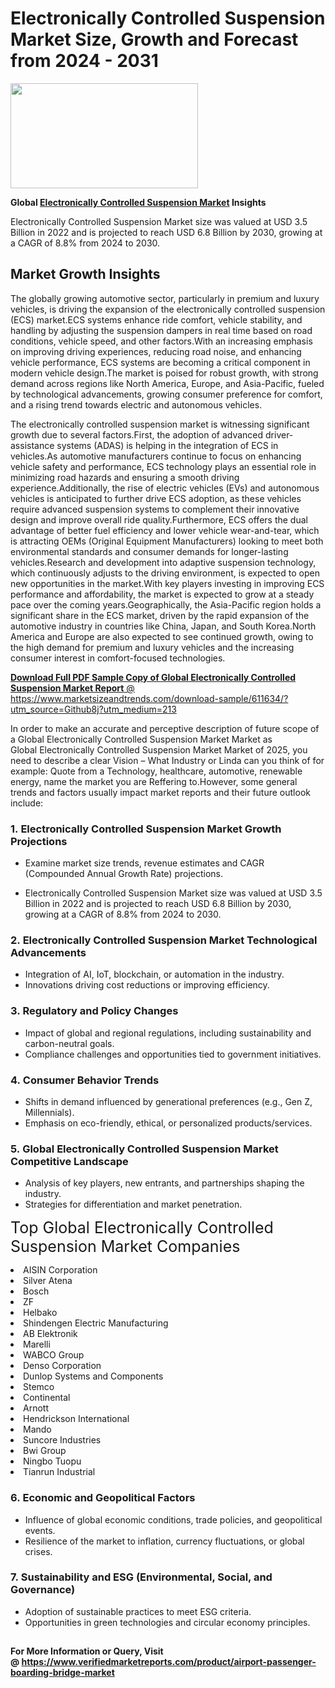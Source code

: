 <H1>Electronically Controlled Suspension Market Size, Growth and Forecast from 2024 - 2031</H1><img class="aligncenter size-medium wp-image-584254" src="https://thirdeyenews.in/wp-content/uploads/2024/09/Global-Market-Research-300x168.jpeg" alt="" width="300" height="168" /><p><strong>Global&nbsp;<a href="https://www.marketsizeandtrends.com/download-sample/611634/?utm_source=Github8j?utm_medium=213">Electronically Controlled Suspension Market</a> Insights</strong></p><p>Electronically Controlled Suspension Market size was valued at USD 3.5 Billion in 2022 and is projected to reach USD 6.8 Billion by 2030, growing at a CAGR of 8.8% from 2024 to 2030.</p><p><h2>Market Growth Insights</h2> <p>The globally growing automotive sector, particularly in premium and luxury vehicles, is driving the expansion of the electronically controlled suspension (ECS) market.ECS systems enhance ride comfort, vehicle stability, and handling by adjusting the suspension dampers in real time based on road conditions, vehicle speed, and other factors.With an increasing emphasis on improving driving experiences, reducing road noise, and enhancing vehicle performance, ECS systems are becoming a critical component in modern vehicle design.The market is poised for robust growth, with strong demand across regions like North America, Europe, and Asia-Pacific, fueled by technological advancements, growing consumer preference for comfort, and a rising trend towards electric and autonomous vehicles.</p> <p><a href="download-sample-link"></a></p> <p>The electronically controlled suspension market is witnessing significant growth due to several factors.First, the adoption of advanced driver-assistance systems (ADAS) is helping in the integration of ECS in vehicles.As automotive manufacturers continue to focus on enhancing vehicle safety and performance, ECS technology plays an essential role in minimizing road hazards and ensuring a smooth driving experience.Additionally, the rise of electric vehicles (EVs) and autonomous vehicles is anticipated to further drive ECS adoption, as these vehicles require advanced suspension systems to complement their innovative design and improve overall ride quality.Furthermore, ECS offers the dual advantage of better fuel efficiency and lower vehicle wear-and-tear, which is attracting OEMs (Original Equipment Manufacturers) looking to meet both environmental standards and consumer demands for longer-lasting vehicles.Research and development into adaptive suspension technology, which continuously adjusts to the driving environment, is expected to open new opportunities in the market.With key players investing in improving ECS performance and affordability, the market is expected to grow at a steady pace over the coming years.Geographically, the Asia-Pacific region holds a significant share in the ECS market, driven by the rapid expansion of the automotive industry in countries like China, Japan, and South Korea.North America and Europe are also expected to see continued growth, owing to the high demand for premium and luxury vehicles and the increasing consumer interest in comfort-focused technologies.</p> <p><a href="get-more-insights-link"></p><p><span class=""><strong>Download Full PDF Sample Copy of Global Electronically Controlled Suspension Market Report</strong> @ <a href="https://www.marketsizeandtrends.com/download-sample/611634/?utm_source=Github8j?utm_medium=213" target="_blank">https://www.marketsizeandtrends.com/download-sample/611634/?utm_source=Github8j?utm_medium=213</a></span></p><p>In order to make an accurate and perceptive description of future scope of a Global&nbsp;Electronically Controlled Suspension Market Market as Global&nbsp;Electronically Controlled Suspension Market Market of 2025, you need to describe a clear Vision &ndash; What Industry or Linda can you think of for example: Quote from a Technology, healthcare, automotive, renewable energy, name the market you are Reffering to.However, some general trends and factors usually impact market reports and their future outlook include:</p><h3>1.&nbsp;<strong>Electronically Controlled Suspension Market Growth Projections</strong></h3><ul><li>Examine market size trends, revenue estimates and CAGR (Compounded Annual Growth Rate) projections.</li><li><p>Electronically Controlled Suspension Market size was valued at USD 3.5 Billion in 2022 and is projected to reach USD 6.8 Billion by 2030, growing at a CAGR of 8.8% from 2024 to 2030.</p></li></ul><h3>2.&nbsp;<strong>Electronically Controlled Suspension Market Technological Advancements</strong></h3><ul><li>Integration of AI, IoT, blockchain, or automation in the industry.</li><li>Innovations driving cost reductions or improving efficiency.</li></ul><h3>3.&nbsp;<strong>Regulatory and Policy Changes</strong></h3><ul><li>Impact of global and regional regulations, including sustainability and carbon-neutral goals.</li><li>Compliance challenges and opportunities tied to government initiatives.</li></ul><h3>4.&nbsp;<strong>Consumer Behavior Trends</strong></h3><ul><li>Shifts in demand influenced by generational preferences (e.g., Gen Z, Millennials).</li><li>Emphasis on eco-friendly, ethical, or personalized products/services.</li></ul><h3>5.&nbsp;<strong>Global Electronically Controlled Suspension Market Competitive Landscape</strong></h3><ul><li>Analysis of key players, new entrants, and partnerships shaping the industry.</li><li>Strategies for differentiation and market penetration.</li></ul><p data-pm-slice="1 1 []"><span style="color: inherit; font-family: inherit; font-size: 25px;">Top Global Electronically Controlled Suspension Market Companies</span></p><div class="" data-test-id=""><p><li>AISIN Corporation</li><li> Silver Atena</li><li> Bosch</li><li> ZF</li><li> Helbako</li><li> Shindengen Electric Manufacturing</li><li> AB Elektronik</li><li> Marelli</li><li> WABCO Group</li><li> Denso Corporation</li><li> Dunlop Systems and Components</li><li> Stemco</li><li> Continental</li><li> Arnott</li><li> Hendrickson International</li><li> Mando</li><li> Suncore Industries</li><li> Bwi Group</li><li> Ningbo Tuopu</li><li> Tianrun Industrial</li></p></div><h3>6.&nbsp;<strong>Economic and Geopolitical Factors</strong></h3><ul><li>Influence of global economic conditions, trade policies, and geopolitical events.</li><li>Resilience of the market to inflation, currency fluctuations, or global crises.</li></ul><h3>7.&nbsp;<strong>Sustainability and ESG (Environmental, Social, and Governance)</strong></h3><ul><li>Adoption of sustainable practices to meet ESG criteria.</li><li>Opportunities in green technologies and circular economy principles.</li></ul><h2><strong style="font-size: 14px;">For More Information or Query, Visit @&nbsp;</strong><a style="background-color: #ffffff; font-size: 14px;" href="https://www.marketsizeandtrends.com/report/electronically-controlled-suspension-market/" target="_blank">https://www.verifiedmarketreports.com/product/airport-passenger-boarding-bridge-market</a></h2>